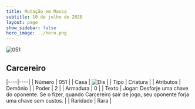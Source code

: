 ```yaml
---
title: Mutação em Massa
subtitle: 10 de julho de 2020
layout: page
show_sidebar: false
hero_image: ../hero.png
---
```


![051](https://cdn.keyforgegame.com/media/card_front/pt/479_051_G96F3F232VCG_pt.png)

## Carcereiro

|----|----|
| Número | 051 |
| Casa | ![Dis](https://archonarcana.com/images/thumb/e/e8/Dis.png/22px-Dis.png "Dis") |
| Tipo | Criatura |
| Atributos | Demônio |
| Poder | 2 |
| Armadura | 0 |
| Texto | Jogar: Desforje uma chave do oponente. Se o fizer, quando Carcereiro sair de jogo, seu oponente forja uma chave sem custos. |
| Raridade | Rara |
